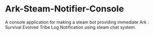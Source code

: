 # Ark-Steam-Notifier-Console
A console application for making a steam bot providing immediate Ark : Survival Evolved Tribe Log Notification using steam chat system.
